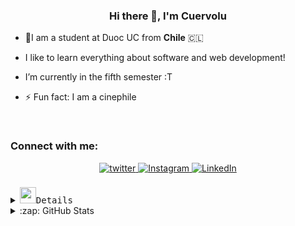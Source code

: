 [//]: # "Inicio"

### <div align="center">Hi there 👋, I'm **Cuervolu**</div>

- 🎒I am a student at Duoc UC from **Chile** 🇨🇱

- I like to learn everything about software and web development!

- I’m currently in the fifth semester :T

- ⚡ Fun fact: I am a cinephile

<br/>

[//]: # "SOCIALS"

<h3 align="left">Connect with me:</h3>
<div align="center">

<a href="https://twitter.com/cuervolu29" target="_blank">
<img src="https://img.shields.io/badge/twitter-%2300acee.svg?&style=for-the-badge&logo=twitter&logoColor=white" alt="twitter" style="margin-bottom: 5px;" />
</a>
<a href="https://instagram.com/cuervolu" target="_blank">
<img src="https://img.shields.io/badge/instagram-%23000000.svg?&style=for-the-badge&logo=instagram&logoColor=white" alt="Instagram" style="margin-bottom: 5px;" />
</a>  
<a href="https://www.linkedin.com/in/ancuervo/" target="_blank">
<img src="https://img.shields.io/badge/LinkedIn-0077B5?style=for-the-badge&logo=linkedin&logoColor=white" alt="LinkedIn" style="margin-bottom: 5px;" />
</a>

</div>  
<br/>

[//]: # "Tech stack"

<details>
  <summary><img src="https://media2.giphy.com/media/KHPLmmbv41LGp401VA/giphy.gif?cid=ecf05e474k6pxdnimf60ogthaadpvf6ra2mu27avcz04y1d4&rid=giphy.gif&ct=s" width="26"><samp>Details
     </samp> </summary>

```typescript
export const thingsImLearning = () => ({
  askMeAbout: [
    'WebDev', 'MobileDev', 'DesktopDev', 'Tech', 'Music',
     'History', 'Video Games', 'Anime', 'Movies', 'Series'
  ],
  technologies: {
    tools: [ 'Visual Studio Code', 'Intellij IDEA',
        'Apache NetBeans','SQL Developer', 'Redux', 'WSL',
        'SQL Server Management Studio', 'Visual Studio', 'Formik' ],
    languages: [
        'Javascript', 'Typescript', 'Java', 'C#', 'Rust', 'Python', 'Go'
    ],
    frontEnd: {
      js: [ 'Angular', 'React', 'Next.js'],
      css: [ 'Bootstrap', 'Material UI', 'TailwindCSS', 'NextUI', 'Bulma']
    },
    backEnd: {
      js: [ 'Node', 'Express', 'Nest','ASP.NET' ],
      python: [ 'Django'],
      misc: [ 'Firebase', 'Bash', 'Powershell', 'zsh'],
    },
    mobile: ['Ionic', 'Flutter', 'React Native'],
    desktop: ['WinForms', 'WPF', 'Electron', 'Tkinter', 'Swing', 'JavaFX'],
    databases: [ 'MySQL', 'SQLite', 'Oracle', 'Firestore','Mongo', 'SQL Server'],
  },
  architecture: ['MVC', 'MVVM', 'Microservices'],
  integration: ['SOAP', 'API REST'],
  os: [ 'Kali', 'Windows', 'Ubuntu', 'Manjaro' ]
});
```

</details>

[//]: # "Details"

<details>
<summary>:zap: GitHub Stats</summary>
<div align="center"><img src="https://github-readme-stats.vercel.app/api?username=cuervolu&show_icons=true&count_private=true&hide_border=true&theme=dracula" align="center" /></div>  
<br />
<div align="center"> <img src="https://komarev.com/ghpvc/?username=cuervolu&label=Profile%20views&color=0e75b6&style=flat" alt="cuervolu" /> </div>
  
<div align="center"><img align="center" src="https://github-readme-stats.vercel.app/api/top-langs/?username=cuervolu&layout=compact&langs_count=10&theme=dracula" alt="cuervolu" /></div> 
<div align="center">

</div>  
</details>
